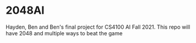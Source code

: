# 2048AI
Hayden, Ben and Ben's final project for CS4100 AI Fall 2021. This repo will have 2048 and multiple ways to beat the game

